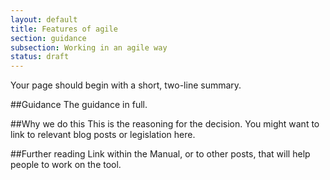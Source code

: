 ```yaml
---
layout: default
title: Features of agile
section: guidance
subsection: Working in an agile way
status: draft
---
```

    
Your page should begin with a short, two-line summary.

##Guidance
The guidance in full.

##Why we do this
This is the reasoning for the decision. You might want to link to relevant blog posts or legislation here.

##Further reading
Link within the Manual, or to other posts, that will help people to work on the tool.
